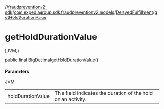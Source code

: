 //[fraudpreventionv2-sdk](../../../index.md)/[com.expediagroup.sdk.fraudpreventionv2.models](../index.md)/[DelayedFulfillment](index.md)/[getHoldDurationValue](get-hold-duration-value.md)

# getHoldDurationValue

[JVM]\

public final [BigDecimal](https://docs.oracle.com/javase/8/docs/api/java/math/BigDecimal.html)[getHoldDurationValue](get-hold-duration-value.md)()

#### Parameters

JVM

| | |
|---|---|
| holdDurationValue | This field indicates the duration of the hold on an activity. |

